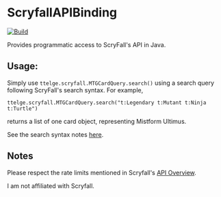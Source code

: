 # ScryfallAPIBinding

[![Build](https://github.com/trenton-telge/ScryfallAPIBinding/actions/workflows/maven.yml/badge.svg)](https://github.com/trenton-telge/ScryfallAPIBinding/actions/workflows/maven.yml)

Provides programmatic access to ScryFall's API in Java.

## Usage:

Simply use `ttelge.scryfall.MTGCardQuery.search()` using a search query following ScryFall's search syntax.
For example, 

`ttelge.scryfall.MTGCardQuery.search("t:Legendary t:Mutant t:Ninja t:Turtle")`

returns a list of one card object, representing Mistform Ultimus.

See the search syntax notes [here](https://www.scryfall.com/docs/syntax).

## Notes

Please respect the rate limits mentioned in Scryfall's [API Overview](https://scryfall.com/docs/api-overview).

I am not affiliated with Scryfall.
